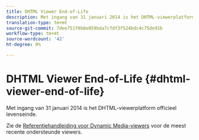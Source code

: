 ```yaml
---
title: DHTML Viewer End-of-Life
description: Met ingang van 31 januari 2014 is het DHTML-viewerplatform officieel levenseinde.
translation-type: tm+mt
source-git-commit: 7dee751f0b0e059bda7cfdf3f524bdc4c75de91b
workflow-type: tm+mt
source-wordcount: '42'
ht-degree: 0%

---
```



# DHTML Viewer End-of-Life {#dhtml-viewer-end-of-life}

Met ingang van 31 januari 2014 is het DHTML-viewerplatform officieel levenseinde.

Zie de [Referentiehandleiding voor Dynamic Media-viewers](https://experienceleague.adobe.com/docs/dynamic-media-developer-resources/library/home.html) voor de meest recente ondersteunde viewers.